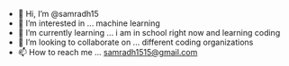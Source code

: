 - 👋 Hi, I’m @samradh15
- 👀 I’m interested in ... machine learning
- 🌱 I’m currently learning ... i am in school right now and learning coding
- 💞️ I’m looking to collaborate on ... different coding organizations
- 📫 How to reach me ... samradh1515@gmail.com

<!---
samradh15/samradh15 is a ✨ special ✨ repository because its `README.md` (this file) appears on your GitHub profile.
You can click the Preview link to take a look at your changes.
--->
